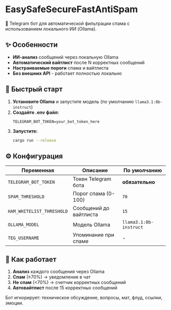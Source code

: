 # EasySafeSecureFastAntiSpam

🤖 Telegram бот для автоматической фильтрации спама с использованием локального ИИ (Ollama).

## ✨ Особенности

- **ИИ-анализ** сообщений через локальную Ollama
- **Автоматический вайтлист** после N корректных сообщений  
- **Настраиваемые пороги** спама и вайтлиста
- **Без внешних API** - работает полностью локально

## 🚀 Быстрый старт

1. **Установите Ollama** и запустите модель (по умолчанию `llama3.1:8b-instruct`)
2. **Создайте .env файл:**
   ```env
   TELEGRAM_BOT_TOKEN=your_bot_token_here
   ```
3. **Запустите:**
   ```bash
   cargo run --release
   ```

## ⚙️ Конфигурация

| Переменная | Описание | По умолчанию |
|------------|----------|--------------|
| `TELEGRAM_BOT_TOKEN` | Токен Telegram бота | **обязательно** |
| `SPAM_THRESHOLD` | Порог спама (0-100) | `70` |
| `HAM_WHITELIST_THRESHOLD` | Сообщений до вайтлиста | `15` |
| `OLLAMA_MODEL` | Модель Ollama | `llama3.1:8b-instruct` |
| `TEG_USERNAME` | Упоминание при спаме | - |

## 🎯 Как работает

1. **Анализ** каждого сообщения через Ollama
2. **Спам** (≥70%) → уведомление в чат
3. **Не спам** (<70%) → счетчик корректных сообщений
4. **Автовайтлист** после 15 корректных сообщений

Бот игнорирует: техническое обсуждение, вопросы, мат, флуд, ссылки, эмоции.
